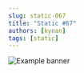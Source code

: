 ```yaml
---
slug: static-067
title: "Static #67"
authors: [kynan]
tags: [static]
---
```


![Example banner](/img/stories/static/067.PNG)
